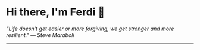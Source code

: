 <h1>Hi there, I'm Ferdi 👋</h1>

<p><em>
  "Life doesn't get easier or more forgiving, we get stronger and more resilient." — Steve Maraboli
</em></p>

---
